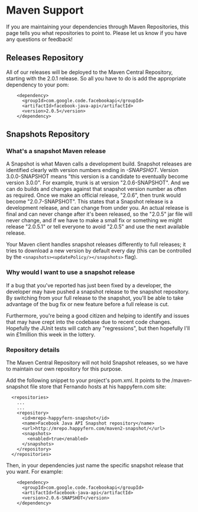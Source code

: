 # Maven Support #

If you are maintaining your dependencies through Maven Repositories,
this page tells you what repositories to point to.  Please let us know
if you have any questions or feedback!

## Releases Repository ##

All of our releases will be deployed to the Maven Central Repository, starting with the 2.0.1 release.  So all you have to do is add the appropriate dependency to your pom:

```
    <dependency>
      <groupId>com.google.code.facebookapi</groupId>
      <artifactId>facebook-java-api</artifactId>
      <version>2.0.5</version>
    </dependency>
```

## Snapshots Repository ##

### What's a snapshot Maven release ###

A Snapshot is what Maven calls a development build.  Snapshot releases are identified clearly with version numbers ending in _-SNAPSHOT_. Version 3.0.0-SNAPSHOT means "this version is a candidate to eventually become version 3.0.0". For example, trunk is at version "2.0.6-SNAPSHOT".  And we can do builds and changes against that snapshot version number as often as required.  Once we make an official release, "2.0.6", then trunk would become "2.0.7-SNAPSHOT".  This states that a Snapshot release is a development release, and can change from under you.  An actual release is final and can never change after it's been released, so the "2.0.5" jar file will never change, and if we have to make a small fix or something we might release "2.0.5.1" or tell everyone to avoid "2.0.5" and use the next available release.

Your Maven client handles snapshot releases differently to full releases; it tries to download a new version by default every day (this can be controlled by the `<snapshots><updatePolicy/></snapshots>` flag).

### Why would I want to use a snapshot release ###

If a bug that you've reported has just been fixed by a developer, the developer may have pushed a snapshot release to the snapshot repository. By switching from your full release to the snapshot, you'll be able to take advantage of the bug fix or new feature before a full release is cut.

Furthermore, you're being a good citizen and helping to identify and issues that may have crept into the codebase due to recent code changes. Hopefully the JUnit tests will catch any "regressions", but then hopefully I'll win £1million this week in the lottery.

### Repository details ###

The Maven Central Repository will not hold Snapshot releases, so we
have to maintain our own repository for this purpose.

Add the following snippet to your project's pom.xml. It points to the /maven-snapshot file store that Fernando hosts at his happyfern.com site:

```
  <repositories>
    ...
    ...
    <repository>
      <id>mrepo-happyfern-snapshot</id>
      <name>Facebook Java API Snapshot repository</name>
      <url>http://mrepo.happyfern.com/maven2-snapshot/</url>
      <snapshots>
        <enabled>true</enabled>
      </snapshots>
    </repository>
  </repositories>
```

Then, in your dependencies just name the specific snapshot release that you want. For example:

```
    <dependency>
      <groupId>com.google.code.facebookapi</groupId>
      <artifactId>facebook-java-api</artifactId>
      <version>2.0.6-SNAPSHOT</version>
    </dependency>
```